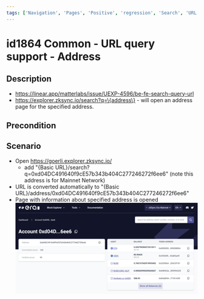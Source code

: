 ```yaml
---
tags: ['Navigation', 'Pages', 'Positive', 'regression', 'Search', 'URL', 'Active']
---
```


# id1864 Common - URL query support - Address

## Description
  - https://linear.app/matterlabs/issue/UEXP-4596/be-fe-search-query-url
  - https://explorer.zksync.io/search?q=\{address\} - will open an address page for the specified address.

## Precondition


## Scenario
- Open https://goerli.explorer.zksync.io/
    - add "\{Basic URL\}/search?q=0xd04DC491640f9cE57b343b404C277246272f6ee6" (note this address is for Mainnet Network)
- URL is converted automatically to "\{Basic URL\}/address/0xd04DC491640f9cE57b343b404C277246272f6ee6"
- Page with information about specified address is opened
  ![Screenshot](../../../static/img/Common/id1864_1.png)